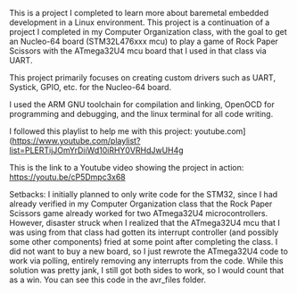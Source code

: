 This is a project I completed to learn more about baremetal embedded development in a Linux environment. This project
is a continuation of a project I completed in my Computer Organization class, with the goal to
get an Nucleo-64 board (STM32L476xxx mcu) to play a game of Rock Paper Scissors with the ATmega32U4 
mcu board that I used in that class via UART. 

This project primarily focuses on creating custom drivers such as UART, Systick, GPIO, etc. for the Nucleo-64 board. 

I used the ARM GNU toolchain for compilation and linking, OpenOCD for programming and debugging, and the linux terminal for 
all code writing. 

I followed this playlist to help me with this project:
youtube.com](https://www.youtube.com/playlist?list=PLERTijJOmYrDiiWd10iRHY0VRHdJwUH4g

This is the link to a Youtube video showing the project in action:
https://youtu.be/cP5Dmpc3x68

Setbacks:
I initially planned to only write code for the STM32, since I had already verified in my Computer Organization class
that the Rock Paper Scissors game already worked for two ATmega32U4 microcontrollers. However, disaster struck when 
I realized that the ATmega32U4 mcu that I was using from that class had gotten its interrupt controller (and possibly some other
components) fried at some point after completing the class. I did not want to buy a new board, so I just rewrote the ATmega32U4
code to work via polling, entirely removing any interrupts from the code. While this solution was pretty jank, I still got 
both sides to work, so I would count that as a win. You can see this code in the avr_files folder. 
